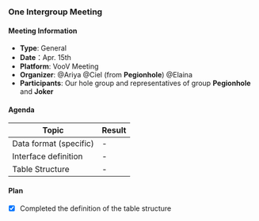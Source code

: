 ### One Intergroup Meeting

#### Meeting Information
- **Type**: General
- **Date**：Apr. 15th
- **Platform**: VooV Meeting
- **Organizer**: @Ariya @Ciel (from **Pegionhole**) @Elaina
- **Participants**: Our hole group and representatives of group **Pegionhole** and **Joker**

#### Agenda
|Topic|Result|
|-|-|
|Data format (specific)|-|
|Interface definition|-|
|Table Structure|-|

#### Plan
- [x] Completed the definition of the table structure

